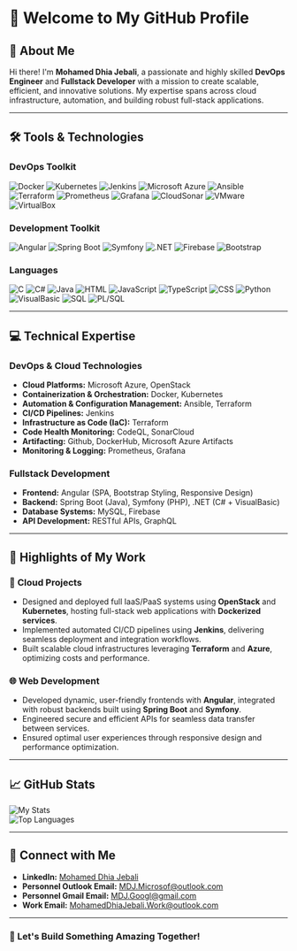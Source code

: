 # 👋 Welcome to My GitHub Profile

## 🚀 About Me

Hi there! I'm **Mohamed Dhia Jebali**, a passionate and highly skilled **DevOps Engineer** and **Fullstack Developer** with a mission to create scalable, efficient, and innovative solutions. My expertise spans across cloud infrastructure, automation, and building robust full-stack applications.

---

## 🛠️ Tools & Technologies

### **DevOps Toolkit**
![Docker](https://img.shields.io/badge/Docker-2496ED?style=for-the-badge&logo=docker&logoColor=white)  ![Kubernetes](https://img.shields.io/badge/Kubernetes-326CE5?style=for-the-badge&logo=kubernetes&logoColor=white)  ![Jenkins](https://img.shields.io/badge/Jenkins-D24939?style=for-the-badge&logo=jenkins&logoColor=white)  ![Microsoft Azure](https://custom-icon-badges.demolab.com/badge/Microsoft%20Azure-0089D6?style=for-the-badge&logo=msazure&logoColor=white)  ![Ansible](https://img.shields.io/badge/Ansible-EE0000?style=for-the-badge&logo=ansible&logoColor=white)  ![Terraform](https://img.shields.io/badge/Terraform-7B42BC?style=for-the-badge&logo=terraform&logoColor=white)  ![Prometheus](https://img.shields.io/badge/Prometheus-E6522C?style=for-the-badge&logo=prometheus&logoColor=white)  ![Grafana](https://img.shields.io/badge/Grafana-F46800?style=for-the-badge&logo=grafana&logoColor=white)  ![CloudSonar](https://img.shields.io/badge/CloudSonar-0170FE?style=for-the-badge&logo=sonarcloud&logoColor=white)  ![VMware](https://img.shields.io/badge/VMware-607078?style=for-the-badge&logo=vmware&logoColor=white)  ![VirtualBox](https://img.shields.io/badge/VirtualBox-183A61?style=for-the-badge&logo=virtualbox&logoColor=white)

### **Development Toolkit**
![Angular](https://img.shields.io/badge/Angular-DD0031?style=for-the-badge&logo=angular&logoColor=white)  ![Spring Boot](https://img.shields.io/badge/Spring%20Boot-6DB33F?style=for-the-badge&logo=spring-boot&logoColor=white)  ![Symfony](https://img.shields.io/badge/Symfony-000000?style=for-the-badge&logo=symfony&logoColor=white)  ![.NET](https://img.shields.io/badge/.NET-512BD4?style=for-the-badge&logo=dotnet&logoColor=white)  ![Firebase](https://img.shields.io/badge/Firebase-FFCA28?style=for-the-badge&logo=firebase&logoColor=black)  ![Bootstrap](https://img.shields.io/badge/Bootstrap-7952B3?style=for-the-badge&logo=bootstrap&logoColor=white)

### **Languages**
![C](https://img.shields.io/badge/C-00599C?style=for-the-badge&logo=c&logoColor=white)  ![C#](https://img.shields.io/badge/C%23-239120?style=for-the-badge&logo=c%2B%2B&logoColor=white)  ![Java](https://img.shields.io/badge/Java-007396?style=for-the-badge&logo=openjdk&logoColor=white)  ![HTML](https://img.shields.io/badge/HTML5-E34F26?style=for-the-badge&logo=html5&logoColor=white)  ![JavaScript](https://img.shields.io/badge/JavaScript-F7DF1E?style=for-the-badge&logo=javascript&logoColor=black)  ![TypeScript](https://img.shields.io/badge/TypeScript-3178C6?style=for-the-badge&logo=typescript&logoColor=white)  ![CSS](https://img.shields.io/badge/CSS3-1572B6?style=for-the-badge&logo=css3&logoColor=white)  ![Python](https://img.shields.io/badge/Python-3776AB?style=for-the-badge&logo=python&logoColor=white)  ![VisualBasic](https://img.shields.io/badge/Visual%20Basic-5C2D91?style=for-the-badge&logo=dotnet&logoColor=white)  ![SQL](https://img.shields.io/badge/SQL-CC2927?style=for-the-badge&logo=mysql&logoColor=white)  ![PL/SQL](https://img.shields.io/badge/PL%2FSQL-336791?style=for-the-badge&logo=oracle&logoColor=white)

---

## 💻 Technical Expertise

### **DevOps & Cloud Technologies**
- **Cloud Platforms:** Microsoft Azure, OpenStack
- **Containerization & Orchestration:** Docker, Kubernetes
- **Automation & Configuration Management:** Ansible, Terraform
- **CI/CD Pipelines:** Jenkins
- **Infrastructure as Code (IaC):** Terraform
- **Code Health Monitoring:** CodeQL, SonarCloud
- **Artifacting:** Github, DockerHub, Microsoft Azure Artifacts
- **Monitoring & Logging:** Prometheus, Grafana

### **Fullstack Development**
- **Frontend:** Angular (SPA, Bootstrap Styling, Responsive Design)
- **Backend:** Spring Boot (Java), Symfony (PHP), .NET (C# + VisualBasic)
- **Database Systems:** MySQL, Firebase
- **API Development:** RESTful APIs, GraphQL

---

## 🌟 Highlights of My Work

### 🎯 **Cloud Projects**
- Designed and deployed full IaaS/PaaS systems using **OpenStack** and **Kubernetes**, hosting full-stack web applications with **Dockerized services**.
- Implemented automated CI/CD pipelines using **Jenkins**, delivering seamless deployment and integration workflows.
- Built scalable cloud infrastructures leveraging **Terraform** and **Azure**, optimizing costs and performance.

### 🌐 **Web Development**
- Developed dynamic, user-friendly frontends with **Angular**, integrated with robust backends built using **Spring Boot** and **Symfony**.
- Engineered secure and efficient APIs for seamless data transfer between services.
- Ensured optimal user experiences through responsive design and performance optimization.

---

## 📈 GitHub Stats

![My Stats](https://github-readme-stats.vercel.app/api?username=MDJ-GitHub&show_icons=true&theme=radical)  
![Top Languages](https://github-readme-stats.vercel.app/api/top-langs/?username=MDJ-GitHub&layout=compact&theme=radical)

---

## 🔗 Connect with Me

- **LinkedIn:** [Mohamed Dhia Jebali](https://www.linkedin.com/in/mohamed-dhia-jebali/)
- **Personnel Outlook Email:** [MDJ.Microsof@outlook.com](mailto:MDJ.Microsof@outlook.com)
- **Personnel Gmail Email:** [MDJ.Googl@gmail.com](mailto:MDJ.Googl@gmail.com)
- **Work Email:** [MohamedDhiaJebali.Work@outlook.com](mailto:MohamedDhiaJebali.Workf@outlook.com)

---

### 🌟 Let's Build Something Amazing Together!
